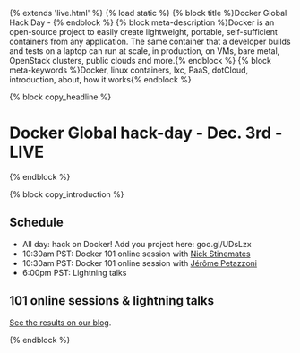 {% extends 'live.html' %}
{% load static %}
{% block title %}Docker Global Hack Day - {% endblock %}
{% block meta-description %}Docker is an open-source project to easily create lightweight, portable, self-sufficient containers from any application. The same container that a developer builds and tests on a laptop can run at scale, in production, on VMs, bare metal, OpenStack clusters, public clouds and more.{% endblock %}
{% block meta-keywords %}Docker, linux containers, lxc, PaaS, dotCloud, introduction, about, how it works{% endblock %}


{% block copy_headline %}
# Docker Global hack-day - Dec. 3rd - LIVE #
{% endblock %}

{% block copy_introduction %}

## Schedule

* All day: hack on Docker! Add you project here: <a gref="goo.gl/UDsLzx">goo.gl/UDsLzx</a>
* 10:30am PST: Docker 101 online session with <a href="https://twitter.com/nickstinemates">Nick Stinemates</a>
* 10:30am PST: Docker 101 online session with <a href="https://twitter.com/jpetazzo">Jérôme Petazzoni</a>
* 6:00pm PST: Lightning talks

## 101 online sessions & lightning talks

<a href="http://blog.docker.io/2013/12/global-hack-day-demo-videos/" target="_blank">See the results on our blog</a>.

{% endblock %}